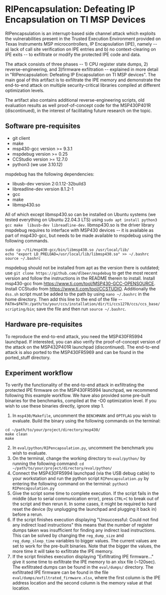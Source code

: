 # RIPencapsulation: Defeating IP Encapsulation on TI MSP Devices

RIPencapsulation is an interrupt-based side channel attack which exploits the vulnerabilities present 
in the Trusted Execution Environment provided on Texas Instruments MSP microcontrollers, IP Encapsulation
(IPE), namely -- a) lack of call site verification on IPE entries and b) no context-clearing on IPE exits -- 
to exfiltrate or modify the protected IPE code and data.

The attack consists of three phases -- 1) CPU register state dumps, 2) reverse-engineering, and 
3)firmware exfiltration -- explained in more detail in "RIPencapsulation: Defeating IP Encapsulation on
TI MSP devices". The main goal of this artifact is to exfiltrate the IPE memory and demonstrate the 
end-to-end attack on multiple security-critical libraries compiled at different optimization levels.

The artifact also contains additional reverse-engineering scripts, old evaluation results as well 
proof-of-concept code for the MSP430P401R (discontinued), in the interest of facilitating future 
research on the topic.

## Software pre-requisites

* git client
* make
* msp430-gcc version >= 9.3.1
* mspdebug version >= 0.25
* CCStudio version >= 12.7.0
* python3 (we use 3.10.12)

mspdebug has the following dependencies:
* libusb-dev version 2:0.1.12-32build3
* libreadline-dev version 8.1.2-1
* gcc
* make
* libmsp430.so

All of which except libmsp430.so can be installed on Ubuntu systems (we tested everything on Ubuntu 22.04.3 LTS) using `sudo apt install python3 gcc make 
libusb-dev libreadline-dev`. libmsp430.so is the driver library mspdebug requires to interface with MSP430 devices
-- it is available as part of msp430-gcc, but needs to be made available to mspdebug using the following commands.
```
sudo cp ~/ti/msp430-gcc/bin/libmsp430.so /usr/local/lib/
echo "export LD_PRELOAD=/usr/local/lib/libmsp430.so" >> ~/.bashrc
source ~/.bashrc
```
mspdebug should not be installed from apt as the version there is outdated; use `git clone https://github.com/dlbeer/mspdebug`
to get the most recent version and follow the instructions in the README therein to install. Install msp430-gcc from 
https://www.ti.com/tool/MSP430-GCC-OPENSOURCE. Install CCStudio from https://www.ti.com/tool/CCSTUDIO. Additionally the `dss.sh` 
script must be added to the path by using `nano ~/.bashrc` in the home directory. Then add this line to the end of the file --
`PATH=$PATH:/path/to/your/ccs/installation/dir/ti/ccs1270/ccs/ccs_base/scripting/bin`; save the file and then run `source ~/.bashrc`. 

## Hardware pre-requisites

To reproduce the end-to-end attack, you need the MSP430FR5994 launchpad. If interested, you can also verify the proof-of-concept
version of the attack on the MSP432P401R launchpad (discontinued). The end-to-end attack is also ported to the MSP430FR5969 and can
be found in the ported_stuff directory.

## Experiment workflow

To verify the functionality of the end-to-end attack in exfiltrating the protected IPE firmware on the MSP430FR5994 launchpad, 
we recommend following this example workflow. We have also provided some pre-built binaries for the benchmarks, compiled at the -O0 optimization level. If you wish to use these binaries directly, ignore step 1.

1. In `msp430/Makefile`, uncomment the `BENCHMARK` and `OPTFLAG` you wish to evaluate. Build the binary using the following commands on the terminal: 
```
cd ∼/path/to/your/project/directory/msp430/
make clean
make
```
2. In `eval/python/RIPencapsulation.py`, uncomment the benchmark you wish to evaluate.
3. On the terminal, change the working directory to `eval/python/` by running the following command:
`cd ∼/path/to/your/project/directory/eval/python/`
4. Connect the MSP430FR5994 launchpad (via the USB debug cable) to your workstation and run the python script `RIPencapsulation.py`
by entering the following command on the terminal: `python3 RIPencapsulation.py`
5. Give the script some time to complete execution. If the script fails in the middle (due to serial communication error),
press `CTRL+C` to break out of the script and then rerun it. In some cases, it might be required to hard reset the device (by unplugging
the launchpad and plugging it back in) before a rerun.
6. If the script finishes execution displaying "Unsuccessful: Could not find any indirect load instructions" this means that the number of
register dumps taken was insufficient for finding any indirect load instructions. This can be solved by changing the `reg_dump_size` and `reg_dump_sleep_time` variables to bigger values. The current values are set to work for the pre-built binaries. Note that the bigger the values, the more time it will take to exfiltrate the IPE memory.
7. If the script finishes execution displaying "Exfiltrating IPE firmware..." give it some time to exfiltrate the IPE memory to an xlsx file (~120sec). The exfiltrated dumps can be found in the `eval/dumps/` directory. The exfiltrated IPE firmware can be found in the file `eval/dumps/exfiltrated_firmware.xlsx`, where the first column is the IPE address location and the second column is the memory value at that location.
